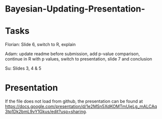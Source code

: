 # Bayesian-Updating-Presentation-

# Tasks
Florian: Slide 6, switch to R, explain

Adam: update readme before submission, add p-value comparison, continue in R with p values, switch to presentation, slide 7 and conclusion

Su: Slides 3, 4 & 5

# Presentation

If the file does not load from github, the presentation can be found at https://docs.google.com/presentation/d/1e2MSn5XdKOMTmUjeLg_mALCAq3tp1Dk2bmL9vY1Gkus/edit?usp=sharing.
